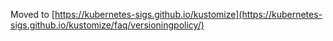Moved to [https://kubernetes-sigs.github.io/kustomize](https://kubernetes-sigs.github.io/kustomize/faq/versioningpolicy/)